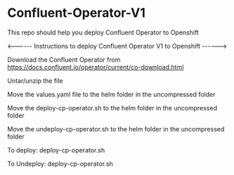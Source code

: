 # Confluent-Operator-V1
This repo should help you deploy Confluent Operator to Openshift


<------ Instructions to deploy Confluent Operator V1 to Openshift ------>


Download the Confluent Operator from https://docs.confluent.io/operator/current/co-download.html


Untar/unzip the file


Move the values.yaml file to the helm folder in the uncompressed folder


Move the deploy-cp-operator.sh to the helm folder in the uncompressed folder


Move the undeploy-cp-operator.sh to the helm folder in the uncompressed folder


To deploy: deploy-cp-operator.sh


To Undeploy: deploy-cp-operator.sh
